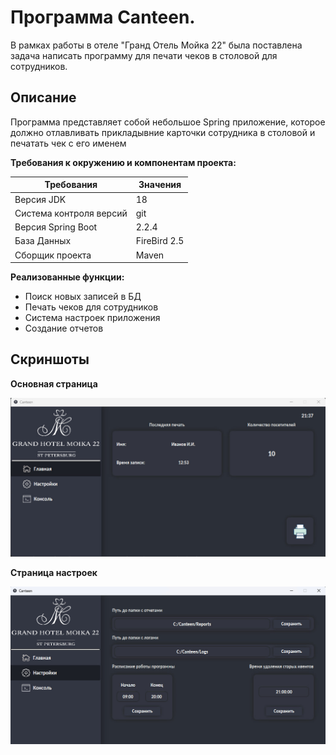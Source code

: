 # Программа Canteen.

В рамках работы в отеле "Гранд Отель Мойка 22" была поставлена задача написать программу для печати чеков в столовой для сотрудников.

## Описание

Программа представляет собой небольшое Spring приложение, которое должно отлавливать прикладывние карточки сотрудника в столовой и печатать чек с его именем

**Требования к окружению и компонентам проекта:**

| Требования | Значения |
| --- | --- |
| Версия JDK | 18 | 
| Система контроля версий | git | 
| Версия Spring Boot |  2.2.4 |
| База Данных | FireBird 2.5 |
| Сборщик проекта | Maven | 

**Реализованные функции:**
+ Поиск новых записей в БД
+ Печать чеков для сотрудников
+ Система настроек приложения
+ Создание отчетов
    
## Скриншоты

**Основная страница**

![Image alt](src/main/resources/static/img/for-readme/main-page.jpg)

**Страница настроек**

![Image alt](src/main/resources/static/img/for-readme/settings-page.jpg)

